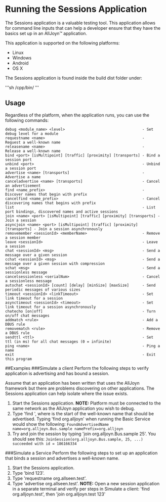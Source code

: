 # Running the Sessions Application

The Sessions application is a valuable testing tool. This application allows for command line inputs that can help a developer ensure that they have the basics set up in an AllJoyn&trade; application.

This application is supported on the following platforms:
* Linux
* Windows
* Android
* OS X

The Sessions application is found inside the build dist folder under:

'''sh
<build dist folder>/cpp/bin/<sessions or session.exe>
'''

## Usage
Regardless of the platform, when the application runs, you can use the following commands:
```
debug <module_name> <level>                                   - Set debug level for a module
requestname <name>                                            - Request a well-known name
releasename <name>                                            - Release a well-known name
bind <port> [isMultipoint] [traffic] [proximity] [transports] - Bind a session port
unbind <port>                                                 - Unbind a session port
advertise <name> [transports]                                 - Advertise a name
canceladvertise <name> [transports]                           - Cancel an advertisement
find <name_prefix>                                            - Discover names that begin with prefix
cancelfind <name_prefix>                                      - Cancel discovering names that begins with prefix
list                                                          - List port bindings, discovered names and active sessions
join <name> <port> [isMultipoint] [traffic] [proximity] [transports] - Join a session
asyncjoin <name> <port> [isMultipoint] [traffic] [proximity] [transports] - Join a session asynchronously
removemember <sessionId> <memberName>                         - Remove a session member
leave <sessionId>                                             - Leave a session
chat <sessionId> <msg>                                        - Send a message over a given session
cchat <sessionId> <msg>                                       - Send a message over a given session with compression
schat <msg>                                                   - Send a sessionless message
cancelsessionless <serialNum>                                 - Cancel a sessionless message
autochat <sessionId> [count] [delay] [minSize] [maxSize]      - Send periodic messages of various sizes
timeout <sessionId> <linkTimeout>                             - Set link timeout for a session
asynctimeout <sessionId> <timeout>                            - Set link timeout for a session asynchronously
chatecho [on|off]                                             - Turn on/off chat messages
addmatch <rule>                                               - Add a DBUS rule
removematch <rule>                                            - Remove a DBUS rule
sendttl <ttl>                                                 - Set ttl (in ms) for all chat messages (0 = infinite)
ping <name>                                                   - Ping a name
exit                                                          - Exit this program
```

##Examples
###Simulate a client
Perform the following steps to verify application is advertising and has bound a session.

Assume that an application has been written that uses the AllJoyn framework but there are problems discovering on other applications. The Sessions application can help isolate where the issue exists.

1. Start the Sessions application.
    **NOTE:** Platform must be connected to the same network as the AllJoyn application you wish to debug.
2. Type 'find <prefix>', where <prefix> is the start of the well-known name that should be advertised.
    Typing 'find org.alljoyn' when running the Basic Service would show the following:
    `FoundAdvertisedName name=org.alljoyn.Bus.sample namePrefix=org.alljoyn`
3. Try and join the session by typing 'join org.alljoyn.Bus.sample 25'.  You should see this:
    `JoinSession(org.alljoyn.Bus.sample, 25, ...) succeeded with id = 186166334`

###Simulate a Service
Perform the following steps to set up an application that binds 
a session and advertises a well-known name.
1. Start the Sessions application.
2. Type 'bind 123'.
3. Type 'requestname org.allseen.test'.
4. Type 'advertise org.allseen.test'.
**NOTE:** Open a new session application in a separate terminal 
and verify per steps in Simulate a client: 'find org.alljoyn.test', 
then 'join org.alljoyn.test 123'
